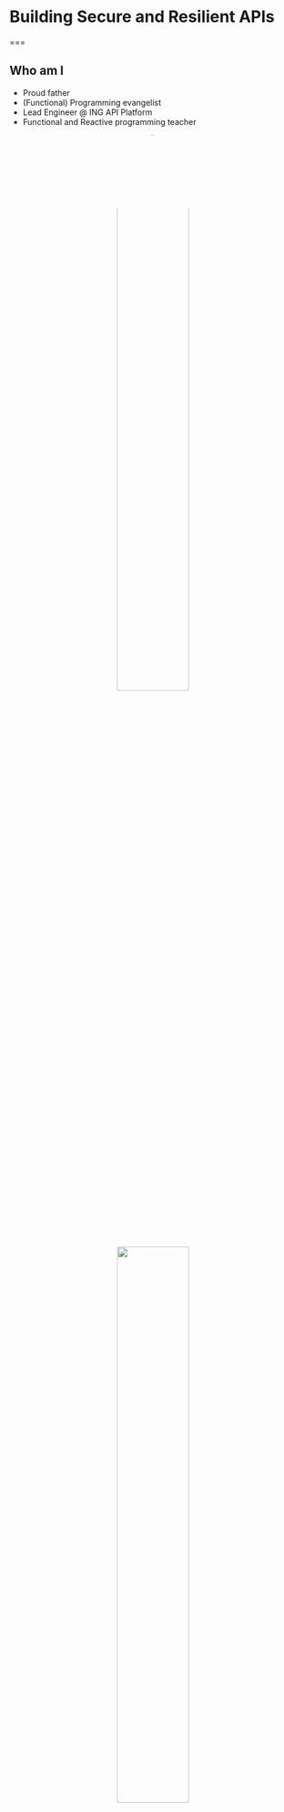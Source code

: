 <!-- .slide: class="center" -->
# Building Secure and Resilient APIs

===

## Who am I

<div class="twocolumn">
    <div>
        <ul>
            <li>Proud father</li>
            <li>(Functional) Programming evangelist</li>
            <li>Lead Engineer @ ING API Platform</li>
            <li>Functional and Reactive programming teacher</li>
        </ul>
    </div>
    <div style="text-align:center">
        <img src="images/alessandro.jpg" style="border-radius: 50%; width:50%">
        <img src="images/v3/girl.svg" style="width:50%">
    </div>
</div>

^^^

## Credits

* @Team API Suite members
* Amazing pictures by [Beryl Ho](https://www.linkedin.com/in/berylho)

===
<!-- .slide: class="center" -->
# Introduction

^^^

## Context

* Size of ING group and the amount of developers
    * X countries
    * Y development teams
    * Z different products
    * Much History
* Morph IT landscape into homogeneous landscape
* Started in 2016 (?)
* This talk is about the SDK and API Suite (todo: clarify)

^^^

## Technical Context

*   Zero Trust Networking
*   APIs build on top of Global API SDK
    * Toolkit: Set of modular, cherry-pickable components 
    * Frameworks:
        * Java: Spring-Boot based
        * Scala: Finch based
        and an off-the-shelf framework providing SDK for Global, 
    *   Spring-Boot based off the shelf framework
    *   Stick with framework idiomatic ways
*   Pretty good IT infrastructure

Note:
* BeyondCorp
* My team provides 
* IT Infrastructure: things work or they fail hard

^^^

## Out of scope

* Naming conventions part of Designing APIs (UX?)
* Security Scans
* Release strategies

Note:

* Out of scope for this talk
* How to exactly execute strategies such as canary releases

^^^

## Mission Statement

> Enable teams to deliver business value with APIs;<br>
> &nbsp; – Secure, Resilient, Minimal Effort

===
<!-- .slide: class="center" -->
# Terminology 

^^^

## The Meta-Model

* *API*<br>
    * Specification of endpoints<br><!-- .element: class="fragment" -->
    * Swagger <!-- .element: class="fragment" -->
* <!-- .element: class="fragment" --> *Endpoint*<br>
    * <!-- .element: class="fragment" --> A single host, method, and pathTemplate
* <!-- .element: class="fragment" --> *Service*<br>
    * <!-- .element: class="fragment" --> A named and owned entity
* <!-- .element: class="fragment" -->*Service Version*<br>
    * <!-- .element: class="fragment" --> Specific version of a service implementing one or more endpoints
* <!-- .element: class="fragment" --> *Instance*<br>
    * <!-- .element: class="fragment" --> Process hosting a specific Service Version


^^^

## Further Material

[API Versioning for Zero Downtime](https://www.youtube.com/watch?v=RvcDs_JLc0Y) – Patrice Krakow ([@patricekrakow](https://twitter.com/patricekrakow)).

Note:
* Patrice has dedicated a full talk on the possiblities with our versioning scheme. I will not repeat
  that here.

===
<!-- .slide: class="center" -->
# Application Landscape

^^^

## Principles

* Globally Addressable and Routable namespace
* Internal = External
* Zero Trust Networking
* Autonomicity
* REST/HTTP with JSON

Note:
- Could be interpreted as internal applications use LB as well...
- The ease of consumption of APIs should be the same internal devs as external
- In other words, if it is not good enough for us it is not good enough for our customers,
  and vice versa.
-  mTLS everywhere

^^^
<!-- .slide: class="center" -->
## Intermezzo

^^^

## Mommy, Candy?
<!-- .slide: data-background="images/v1/Candy_01.svg" -->

^^^

## Daddy, Candy?
<!-- .slide: data-background="images/v1/Candy_02.svg" -->

Note:
* I trust my daughter. Also to be innovative in ways to get more candy

^^^

## Let's see
<!-- .slide: data-background="images/v1/Candy_03.svg" -->

^^^

## Success!
<!-- .slide: data-background="images/v1/Candy_04.svg" -->

^^^
<!-- .slide: class="center" -->
## </ Intermezzo >


^^^

## In the beginning..

<!-- .slide: data-background="images/network-landscape/network-landscape-apix.svg" -->


^^^

## Grows into a Service

<!-- .slide: data-background="images/network-landscape/network-landscape-servicea.svg" -->

^^^

## Joined by another service

<!-- .slide: data-background="images/network-landscape/network-landscape-serviceb.svg" -->

^^^

<!-- .slide: data-background="images/v1/Labyrinth_03.svg" -->

Note:
* API Owner can create a manifest out of all APIs it owns containing 1-n endpoints.
* This manifest is a proof of being allowed to expose the endpoints within, not a proof that the 
  instance presenting it also implements the endpoints.

^^^

## Enter Endpoint Discovery

<!-- .slide: data-background="images/network-landscape/network-landscape-endpointdiscovery.svg" -->

^^^

## Just register?

<!-- .slide: data-background="images/network-landscape/network-landscape-register.svg" -->

Note:
* I think not
* Terribly insecure
* Passwords and ACLs are hard to maintain because they are not semantic

^^^

TODO: Insert Registry screenshot

^^^

TODO: Insert picture with guy selecting the manifest

^^^

<!-- .slide: data-background="images/v3/Labyrinth_01.svg" -->

^^^

<!-- .slide: data-background="images/v3/Labyrinth_02.svg" -->

^^^

<!-- .slide: data-background="images/v1/Labyrinth_04.svg" -->


^^^

## Registration

<!-- .slide: data-background="images/network-landscape/network-landscape-registerwithmanifest.svg" -->

^^^

## Connect A & B
<!-- .slide: data-background="images/network-landscape/network-landscape-connectionab.svg" -->

^^^

## Securely ...

<!-- .slide: data-background="images/network-landscape/network-landscape-connectionab-mtls.svg" -->

^^^

<!-- .slide: data-background="images/v2/menu-and-receipt_02.svg" -->

Note:
* Subscribe to any positive number of endpoints. When approved you obtain your PeerToken
* This PeerToken is prove that your *Service* is allowed to consume the *endpoints* mentioned
  within. 

^^^

## Present PeerToken

<!-- .slide: data-background="images/network-landscape/network-landscape-connectionab-with-peertoken.svg" -->

^^^

## API Gateway

<!-- .slide: data-background="images/network-landscape/network-landscape-apigateway.svg" -->

Note:

* Skipping all the details regarding gateways as they warrant an dedicated talk each


^^^

## Authentication

<!-- .slide: data-background="images/v2/ID_01.svg" -->

Note:
* Multiple means, username/pw, mobile, etc.


^^^

## Authentication

<!-- .slide: data-background="images/network-landscape/network-landscape-accesstoken.svg" -->

^^^

## Permissions

* Thousands of business rules
* Open vs Closed questions
* Very hard to distribute per API
* Central API; Distributed Deployment

Note:

* Hard to implement per api because of complexity, organisational orchestration

^^^

## Authentication

<!-- .slide: data-background="images/network-landscape/network-landscape-accesstoken.svg" -->


^^^

## Permissions API

<!-- .slide: data-background="images/network-landscape/network-landscape-permissionsapi.svg" -->

^^^

## Confidence Checking

<!-- .slide: data-background="images/network-landscape/network-landscape-confidencecheck-deployment.svg" -->

Note:
 *   Backwards Compatibility       
                *   Requirement:
                    *   Client: Don't break on extra data in response
                    *   Server: Don't break on extra data in requests
* Our default client is implemented using this

^^^

### Confidence Checking

<!-- .slide: data-background="images/network-landscape/network-landscape-confidencecheck-request.svg" -->

^^^

### Confidence Checking

<!-- .slide: data-background="images/network-landscape/network-landscape-confidencecheck-success.svg" -->


^^^

### Monitoring

<!-- .slide: data-background="images/network-landscape/network-landscape-monitoring.svg" -->


===

<!-- .slide: class="center" -->
# Finagle extensions

Note:
* Enough with all those pictures
* Finagle is already quite resilient by default but can be more performant
* We added some things particular to our stack and our java consumers
* Caveat: all code is pretty low-level, no cats inside :)

^^^

## Use Response Classifiers

* Teach Finagle about functional errors
* Partial Functions

Note:

* Partial functions are not so nice in Java

^^^

## Java-Friendly Response Classifiers

```scala
@FunctionalInterface
trait AbstractHttpResponseClassifier extends PartialFunction[ReqRep, ResponseClass] {
  def define(request: Request, result: Try[Response]): Optional[ResponseClass]
}
```

```scala
def scopeToRequest(requestScope: Request => Boolean,
                   classifier: ResponseClassifier): ResponseClassifier

def scopeToResponse(responseScope: Response => Boolean,
                    classifier: ResponseClassifier): ResponseClassifier

def scopeToThrow(throwableScoping: Throwable => Boolean,
                 classifier: ResponseClassifier): ResponseClassifier

def constantClassifier(responseClass: ResponseClass): ResponseClassifier 

@varargs
def classifyHttpResponseStatusAs(classification: ResponseClass)
                                (statuses: Status*): ResponseClassifier

@varargs
def classifyHttpResponseCodesAs(classification: ResponseClass)
                               (statusCodes: Int*): ResponseClassifier
```

^^^

## Stack Enhancements
<!-- .slide: data-background="images/clientstack-apisdk.svg" -->

Note:

* Automatic Addition of Peer Tokens
* Tracing integration with OpenTracing
* Finagle uses the Response Classifiers for metrics and unavailability, but not for retry.
* Debug module for printing exactly what goes over the wire, useful when using TLS, doesn't require mITM.

^^^

## Service Discovery integration

```scala
Http.client.newService("phoenix!api.ing.com:GET:/services/{name}")
```

---

* PhoenixResolver
* TODO

^^^

## DeferringResolver

* Java's Service Loading is not idiomatic to all frameworks
    * e.g. Spring Boot
* Defer loading of the PhoenixResolver until when it can be configured
  framework idiomatically and set
* Until the actual resolver is set all `Var`s are started with `Pending`.

^^^

## Hostname Verifier

```scala
/**
 * Modified version of [[com.twitter.finagle.ssl.client.HostnameVerifier]] which always 
 * checks against the hostname from the [[Address]] instead of a statically 
 * configured parameter.
 *
 * @param checker Implementation of [[HostnameChecker]] for verifying whether the 
 *                certificate was issued to the specific instance.
 */
class HostnameVerifier(checker: HostnameChecker) extends SslClientSessionVerifier  {
  ..
}
```

Note:
* We will be switching to Service name validation in the future

^^^

## Powerful DTAB

> With great power comes great responsability — [QI](https://quoteinvestigator.com/2015/07/23/great-power/)

```
/paymentService => /$/inet/mymalicious.host/1337
```
<!-- .element: class="fragment" -->

^^^

## DTAB Validation

```
/endpoint/api.ing.com/POST/payments => /$/inet/mymalicious.host/1337 # Wrong

/endpoint/api.ing.com/POST/payments => 
  /endpoint/api.ing.com/POST/payments/myspecific.host:1337 # Good
```

```scala
def verify(dtab: Dtab): Boolean =
  dtab.forall { entry =>
    val prefixPath = Path.read(entry.prefix.show)
    entry.dst.eval.exists(_.forall(_.startsWith(prefixPath)))
  }
``` 
<!-- .element: class="fragment" -->

^^^

## Mutual TLS authentication


```scala
  def createMutualTlsContext(keyStore: InputStream, keyStorePassphrase: String, privateKeyPassphrase: String,
                             trustKeystore: InputStream, trustKeystorePassphrase: String): SSLContext = {
      require(Option(keyStore).isDefined, "Client keystore must be defined")
      require(Option(trustKeystore).isDefined, "Trust store must be defined")

      // Create and initialize the SSLContext with key material
      val clientKeystorePassphraseChars = keyStorePassphrase.toCharArray
      val clientKeyPassphraseChars = privateKeyPassphrase.toCharArray
      val trustKeystorePassphraseChars = trustKeystorePassphrase.toCharArray

      // First initialize the key and trust material
      val ksKeys = KeyStore.getInstance("JKS")
      ksKeys.load(keyStore, clientKeystorePassphraseChars)
      val ksTrust = KeyStore.getInstance("JKS")
      ksTrust.load(trustKeystore, trustKeystorePassphraseChars)

      // KeyManagers decide which key material to use
      val kmf = KeyManagerFactory.getInstance(KeyManagerFactory.getDefaultAlgorithm)
      kmf.init(ksKeys, clientKeyPassphraseChars)

      // TrustManagers decide whether to allow connections
      val tmf = TrustManagerFactory.getInstance(TrustManagerFactory.getDefaultAlgorithm)
      tmf.init(ksTrust)

      val sslContext = SSLContext.getInstance("TLS")
      sslContext.init(kmf.getKeyManagers, tmf.getTrustManagers, null)
      sslContext
  }
```

^^^

## Mutual TLS authentication continued

###### <!-- .element: class="fragment" --> `<=` 18.2.0 && Netty3, Netty4 HTTP 1 

```scala
val clientSSLContext = createMutualTlsContext(..)
Http.client.withTransport().tls(clientSSLContext)
```
<!-- .element: class="fragment" -->

###### <!-- .element: class="fragment" --> `>=` 17.10.0 && Netty 4 (HTTP2)
```scala
val sslClientConfiguration =
        SslClientConfiguration(None(),
          KeyCredentials.CertAndKey(new File(???), new File(???)),
          TrustCredentials.CertCollection(new File(???)),
          CipherSuites.Unspecified,
          Protocols.Unspecified,
          ApplicationProtocols.Unspecified)

Http.client.withTransport.tls(sslClientConfiguration)
```
 <!-- .element: class="fragment" -->
###### <!-- .element: class="fragment" --> `>=` 18.6.0  ([Hopefully](https://github.com/twitter/finagle/pull/693))
```scala
 val sslClientConfiguration =
      SslClientConfiguration(None(),
        KeyCredentials.KeyManagerFactory(kmf),
        TrustCredentials.TrustManagerFactory(tmf),
        CipherSuites.Unspecified,
        Protocols.Unspecified,
        ApplicationProtocols.Unspecified)

Http.client.withTransport.tls(sslClientConfiguration)
```
<!-- .element: class="fragment" -->


===
<!-- .slide: class="center" -->
# Lessons Learned

^^^

## Education

* Education
* Education
* Education

Note:
* Keep educating, teams change, best practices change, libraries change.
* Obtaining maximum performance with maximum resilience is quite a detailed job

^^^

## Don't forget those timeouts

```scala
.withRequestTimeout(...)
.configured(TimeoutFactory.Param(...)) // Only effective when using MethodBuilder
.withTransport.connectTimeout(...)
```

#### Total timeouts
```scala
new TimeoutFilter(..., ...)
```

#### Fine grained timeouts

```scala
.withSession().acquisitionTimeout(...)
.withTransport.readTimeout(...)
.withTransport.writeTimeout(...)
```

^^^

## Beware of downing instances

* Functional Errors may occur for a small number of customers only
* Downing instances can lead to unavailability for other customers as well


^^^
<!-- .slide: class="center" -->
## Load-Balancers

Note:

* Be wary when other load-balancers enter the stack. Unexpected behaviour might occur. Has effects on retries and failure accrual.
* 

^^^
<!-- .slide: class="center" -->
## Stick to REST

Note:
* Developers will make assumptions; Better not to stray from the standard

^^^
<!-- .slide: class="center" -->
## Keep everyone up-to-date

Note:
* Fixes bugs
* Improves performance
* Enables you to activate H2 / new features

^^^

## Local Development is golden

* Reproduce retry & load-balancing issues locally

===
<!-- .slide: class="center" -->
# Additional measures

^^^

## Additional measures

* Static Secure Code Analysis
* OWASP Dependency check
* Docker Image/Container scanners
* Live vulnerability scanning
* Penetration Testing
* Patching
* ...


===
<!-- .slide: class="center" -->
# Future Work

^^^
## Future work
*   Store SLA in PeerToken
*   Support concurrent Live API Specs
*   Move parts to Kubernetes
*   Investigate [Tunables](https://twitter.github.io/finagle/guide/Configuration.html#tunables)
*   Idempotent POSTs with UUIDs and framework-provided 'transactions' and use nack headers
*   HTTP2   
*   Investigate gRPC


===
<!-- .slide: class="center" -->
# Concluding

^^^

## Summary

* Security starts with Architecture, succeeds with implementation
* Education, Education, Education
* Do Monitoring

^^^

<!-- .slide: class="center" -->
# Thank You

<small> Yes, we are <a href="https://www.ing.jobs/Global/Careers/Job-opportunities.htm?jobfield_name_level_1=Information%2BTechnology">hiring</a> :)</small>
